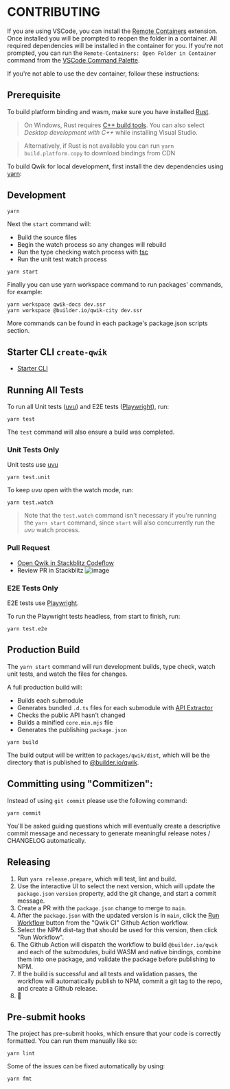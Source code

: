 # CONTRIBUTING

If you are using VSCode, you can install the [Remote Containers](https://marketplace.visualstudio.com/items?itemName=ms-vscode-remote.remote-containers) extension. Once installed you will be prompted to reopen the folder in a container. All required dependencies will be installed in the container for you. If you're not prompted, you can run the `Remote-Containers: Open Folder in Container` command from the [VSCode Command Palette](https://code.visualstudio.com/docs/getstarted/userinterface#_command-palette).

If you're not able to use the dev container, follow these instructions:

## Prerequisite

To build platform binding and wasm, make sure you have installed [Rust](https://www.rust-lang.org/it/tools/install).

> On Windows, Rust requires [C++ build tools](https://visualstudio.microsoft.com/it/visual-cpp-build-tools/). You can also select _Desktop development with C++_
> while installing Visual Studio.

> Alternatively, if Rust is not available you can run `yarn build.platform.copy` to download bindings from CDN

To build Qwik for local development, first install the dev dependencies using [yarn](https://yarnpkg.com/):

## Development

```
yarn
```

Next the `start` command will:

- Build the source files
- Begin the watch process so any changes will rebuild
- Run the type checking watch process with [tsc](https://www.typescriptlang.org/docs/handbook/compiler-options.html)
- Run the unit test watch process

```
yarn start
```

Finally you can use yarn workspace command to run packages' commands, for example:

```
yarn workspace qwik-docs dev.ssr
yarn workspace @builder.io/qwik-city dev.ssr
```

More commands can be found in each package's package.json scripts section.

## Starter CLI `create-qwik`

- [Starter CLI](https://github.com/BuilderIO/qwik/blob/main/starters/README.md)

## Running All Tests

To run all Unit tests ([uvu](https://github.com/lukeed/uvu)) and E2E tests ([Playwright](https://playwright.dev/)), run:

```
yarn test
```

The `test` command will also ensure a build was completed.

### Unit Tests Only

Unit tests use [uvu](https://github.com/lukeed/uvu)

```
yarn test.unit
```

To keep _uvu_ open with the watch mode, run:

```
yarn test.watch
```

> Note that the `test.watch` command isn't necessary if you're running the `yarn start` command, since `start` will also concurrently run the _uvu_ watch process.

### Pull Request

- [Open Qwik in Stackblitz Codeflow](https://pr.new/github.com/BuilderIO/qwik/)
- Review PR in Stackblitz
![image](https://user-images.githubusercontent.com/4918140/195581745-8dfca1f9-2dcd-4f6a-b7aa-705f3627f8fa.png)



### E2E Tests Only

E2E tests use [Playwright](https://playwright.dev/).

To run the Playwright tests headless, from start to finish, run:

```
yarn test.e2e
```

## Production Build

The `yarn start` command will run development builds, type check, watch unit tests, and watch the files for changes.

A full production build will:

- Builds each submodule
- Generates bundled `.d.ts` files for each submodule with [API Extractor](https://api-extractor.com/)
- Checks the public API hasn't changed
- Builds a minified `core.min.mjs` file
- Generates the publishing `package.json`

```
yarn build
```

The build output will be written to `packages/qwik/dist`, which will be the directory that is published
to [@builder.io/qwik](https://www.npmjs.com/package/@builder.io/qwik).

## Committing using "Commitizen":

Instead of using `git commit` please use the following command:

```shell
yarn commit
```

You'll be asked guiding questions which will eventually create a descriptive commit message and necessary to generate meaningful release notes / CHANGELOG automatically.

## Releasing

1. Run `yarn release.prepare`, which will test, lint and build.
2. Use the interactive UI to select the next version, which will update the `package.json` `version` property, add the git change, and start a commit message.
3. Create a PR with the `package.json` change to merge to `main`.
4. After the `package.json` with the updated version is in `main`, click the [Run Workflow](https://github.com/BuilderIO/qwik/actions/workflows/ci.yml) button from the "Qwik CI" Github Action workflow.
5. Select the NPM dist-tag that should be used for this version, then click "Run Workflow".
6. The Github Action will dispatch the workflow to build `@builder.io/qwik` and each of the submodules, build WASM and native bindings, combine them into one package, and validate the package before publishing to NPM.
7. If the build is successful and all tests and validation passes, the workflow will automatically publish to NPM, commit a git tag to the repo, and create a Github release.
8. 🚀

## Pre-submit hooks

The project has pre-submit hooks, which ensure that your code is correctly formatted. You can run them manually like so:

```
yarn lint
```

Some of the issues can be fixed automatically by using:

```
yarn fmt
```
